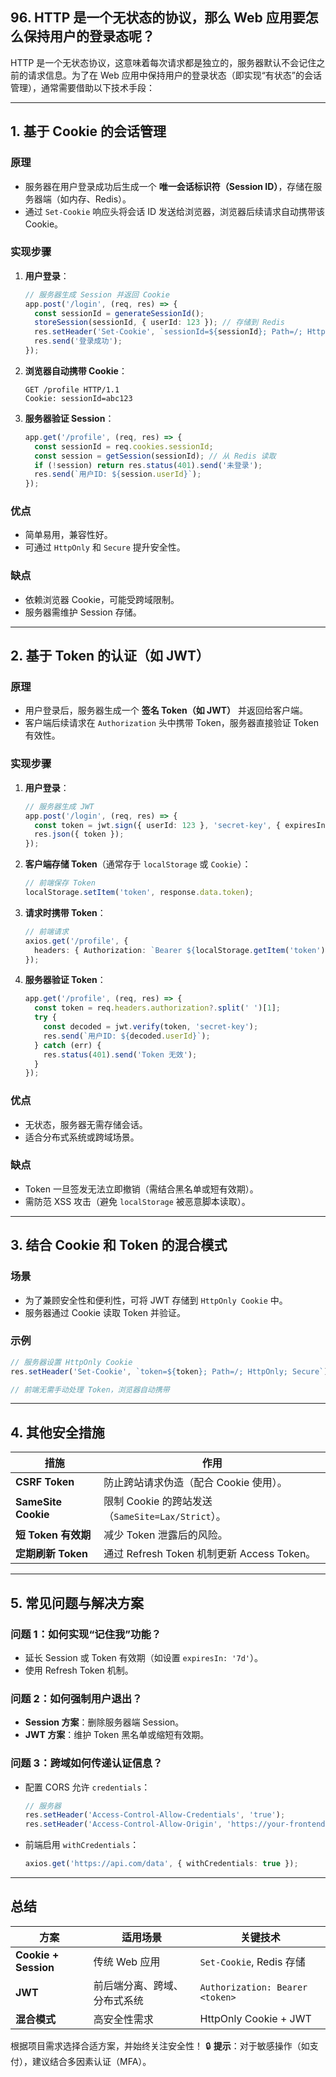 ## 96. HTTP 是一个无状态的协议，那么 Web 应用要怎么保持用户的登录态呢？

HTTP 是一个无状态协议，这意味着每次请求都是独立的，服务器默认不会记住之前的请求信息。为了在 Web 应用中保持用户的登录状态（即实现“有状态”的会话管理），通常需要借助以下技术手段：

---

## **1. 基于 Cookie 的会话管理**
### **原理**
- 服务器在用户登录成功后生成一个 **唯一会话标识符（Session ID）**，存储在服务器端（如内存、Redis）。
- 通过 `Set-Cookie` 响应头将会话 ID 发送给浏览器，浏览器后续请求自动携带该 Cookie。

### **实现步骤**
1. **用户登录**：
   ```typescript
   // 服务器生成 Session 并返回 Cookie
   app.post('/login', (req, res) => {
     const sessionId = generateSessionId();
     storeSession(sessionId, { userId: 123 }); // 存储到 Redis
     res.setHeader('Set-Cookie', `sessionId=${sessionId}; Path=/; HttpOnly; Secure`);
     res.send('登录成功');
   });
   ```

2. **浏览器自动携带 Cookie**：
   ```http
   GET /profile HTTP/1.1
   Cookie: sessionId=abc123
   ```

3. **服务器验证 Session**：
   ```typescript
   app.get('/profile', (req, res) => {
     const sessionId = req.cookies.sessionId;
     const session = getSession(sessionId); // 从 Redis 读取
     if (!session) return res.status(401).send('未登录');
     res.send(`用户ID: ${session.userId}`);
   });
   ```

### **优点**
- 简单易用，兼容性好。
- 可通过 `HttpOnly` 和 `Secure` 提升安全性。

### **缺点**
- 依赖浏览器 Cookie，可能受跨域限制。
- 服务器需维护 Session 存储。

---

## **2. 基于 Token 的认证（如 JWT）**
### **原理**
- 用户登录后，服务器生成一个 **签名 Token（如 JWT）** 并返回给客户端。
- 客户端后续请求在 `Authorization` 头中携带 Token，服务器直接验证 Token 有效性。

### **实现步骤**
1. **用户登录**：
   ```typescript
   // 服务器生成 JWT
   app.post('/login', (req, res) => {
     const token = jwt.sign({ userId: 123 }, 'secret-key', { expiresIn: '1h' });
     res.json({ token });
   });
   ```

2. **客户端存储 Token**（通常存于 `localStorage` 或 `Cookie`）：
   ```typescript
   // 前端保存 Token
   localStorage.setItem('token', response.data.token);
   ```

3. **请求时携带 Token**：
   ```typescript
   // 前端请求
   axios.get('/profile', {
     headers: { Authorization: `Bearer ${localStorage.getItem('token')}` },
   });
   ```

4. **服务器验证 Token**：
   ```typescript
   app.get('/profile', (req, res) => {
     const token = req.headers.authorization?.split(' ')[1];
     try {
       const decoded = jwt.verify(token, 'secret-key');
       res.send(`用户ID: ${decoded.userId}`);
     } catch (err) {
       res.status(401).send('Token 无效');
     }
   });
   ```

### **优点**
- 无状态，服务器无需存储会话。
- 适合分布式系统或跨域场景。

### **缺点**
- Token 一旦签发无法立即撤销（需结合黑名单或短有效期）。
- 需防范 XSS 攻击（避免 `localStorage` 被恶意脚本读取）。

---

## **3. 结合 Cookie 和 Token 的混合模式**
### **场景**
- 为了兼顾安全性和便利性，可将 JWT 存储到 `HttpOnly Cookie` 中。
- 服务器通过 Cookie 读取 Token 并验证。

### **示例**
```typescript
// 服务器设置 HttpOnly Cookie
res.setHeader('Set-Cookie', `token=${token}; Path=/; HttpOnly; Secure`);

// 前端无需手动处理 Token，浏览器自动携带
```

---

## **4. 其他安全措施**
| **措施**               | **作用**                                                                 |
|------------------------|-------------------------------------------------------------------------|
| **CSRF Token**         | 防止跨站请求伪造（配合 Cookie 使用）。                                    |
| **SameSite Cookie**    | 限制 Cookie 的跨站发送（`SameSite=Lax/Strict`）。                        |
| **短 Token 有效期**    | 减少 Token 泄露后的风险。                                                |
| **定期刷新 Token**     | 通过 Refresh Token 机制更新 Access Token。                               |

---

## **5. 常见问题与解决方案**
### **问题 1：如何实现“记住我”功能？**
- 延长 Session 或 Token 有效期（如设置 `expiresIn: '7d'`）。
- 使用 Refresh Token 机制。

### **问题 2：如何强制用户退出？**
- **Session 方案**：删除服务器端 Session。
- **JWT 方案**：维护 Token 黑名单或缩短有效期。

### **问题 3：跨域如何传递认证信息？**
- 配置 CORS 允许 `credentials`：
  ```typescript
  // 服务器
  res.setHeader('Access-Control-Allow-Credentials', 'true');
  res.setHeader('Access-Control-Allow-Origin', 'https://your-frontend.com');
  ```
- 前端启用 `withCredentials`：
  ```typescript
  axios.get('https://api.com/data', { withCredentials: true });
  ```

---

## **总结**
| **方案**          | **适用场景**                     | **关键技术**                          |
|-------------------|--------------------------------|--------------------------------------|
| **Cookie + Session** | 传统 Web 应用                  | `Set-Cookie`, Redis 存储              |
| **JWT**           | 前后端分离、跨域、分布式系统     | `Authorization: Bearer <token>`       |
| **混合模式**       | 高安全性需求                   | HttpOnly Cookie + JWT                 |

根据项目需求选择合适方案，并始终关注安全性！ 🔒
**提示**：对于敏感操作（如支付），建议结合多因素认证（MFA）。